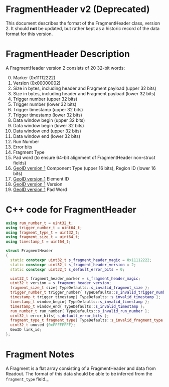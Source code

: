 # FragmentHeader v2 (Deprecated)

This document describes the format of the FragmentHeader class, version 2. It should **not** be updated, but rather kept as a historic record of the data format for this version.

# FragmentHeader Description

A FragmentHeader version 2 consists of 20 32-bit words:

0. Marker (0x11112222)
1. Version (0x00000002)
2. Size in bytes, including header and Fragment payload (upper 32 bits)
3. Size in bytes, including header and Fragment payload (lower 32 bits)
4. Trigger number (upper 32 bits)
5. Trigger number (lower 32 bits)
6. Trigger timestamp (upper 32 bits)
7. Trigger timestamp (lower 32 bits)
8. Data window begin (upper 32 bits)
9. Data window begin (lower 32 bits)
10. Data window end (upper 32 bits)
11. Data window end (lower 32 bits)
12. Run Number
13. Error bits
14. Fragment Type
15. Pad word (to ensure 64-bit alignment of FragmentHeader non-struct fields)
16. [GeoID version 1](GeoIDV1.md) Component Type (upper 16 bits), Region ID (lower 16 bits)
17. [GeoID version 1](GeoIDV1.md) Element ID
18. [GeoID version 1](GeoIDV1.md) Version
19. [GeoID version 1](GeoIDV1.md) Pad Word

# C++ code for FragmentHeader

```CPP
using run_number_t = uint32_t; 
using trigger_number_t = uint64_t; 
using fragment_type_t = uint32_t;
using fragment_size_t = uint64_t; 
using timestamp_t = uint64_t;

struct FragmentHeader
{
  static constexpr uint32_t s_fragment_header_magic = 0x11112222;
  static constexpr uint32_t s_fragment_header_version = 2;
  static constexpr uint32_t s_default_error_bits = 0;

  uint32_t fragment_header_marker = s_fragment_header_magic;
  uint32_t version = s_fragment_header_version;
  fragment_size_t size{ TypeDefaults::s_invalid_fragment_size };
  trigger_number_t trigger_number{ TypeDefaults::s_invalid_trigger_number };
  timestamp_t trigger_timestamp{ TypeDefaults::s_invalid_timestamp };
  timestamp_t window_begin{ TypeDefaults::s_invalid_timestamp };
  timestamp_t window_end{ TypeDefaults::s_invalid_timestamp };
  run_number_t run_number{ TypeDefaults::s_invalid_run_number };
  uint32_t error_bits{ s_default_error_bits }; 
  fragment_type_t fragment_type{ TypeDefaults::s_invalid_fragment_type };
  uint32_t unused {0xFFFFFFFF};
  GeoID link_id;
};
```

# Fragment Notes

A Fragment is a flat array consisting of a FragmentHeader and data from Readout. The format of this data should be able to be inferred from the `fragment_type` field._
